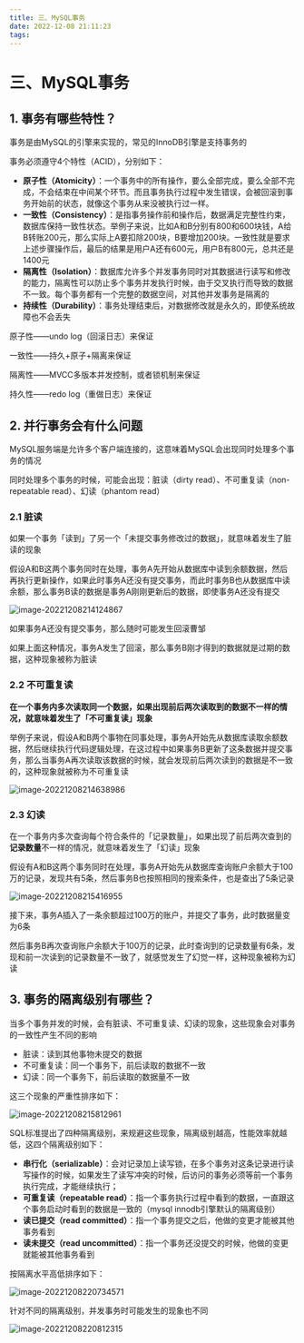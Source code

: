 ```yaml
---
title: 三、MySQL事务
date: 2022-12-08 21:11:23
tags:
---
```


# 三、MySQL事务

## 1. 事务有哪些特性？

事务是由MySQL的引擎来实现的，常见的InnoDB引擎是支持事务的

事务必须遵守4个特性（ACID），分别如下：

- **原子性（Atomicity）**：一个事务中的所有操作，要么全部完成，要么全部不完成，不会结束在中间某个环节。而且事务执行过程中发生错误，会被回滚到事务开始前的状态，就像这个事务从来没被执行过一样。
- **一致性（Consistency）**：是指事务操作前和操作后，数据满足完整性约束，数据库保持一致性状态。举例子来说，比如A和B分别有800和600块钱，A给B转账200元，那么实际上A要扣除200块，B要增加200块。一致性就是要求上述步骤操作后，最后的结果是用户A还有600元，用户B有800元，总共还是1400元
- **隔离性（Isolation）**：数据库允许多个并发事务同时对其数据进行读写和修改的能力，隔离性可以防止多个事务并发执行时候，由于交叉执行而导致的数据不一致。每个事务都有一个完整的数据空间，对其他并发事务是隔离的
- **持续性（Durability）**：事务处理结束后，对数据修改就是永久的，即使系统故障也不会丢失



原子性——undo log（回滚日志）来保证

一致性——持久+原子+隔离来保证

隔离性——MVCC多版本并发控制，或者锁机制来保证

持久性——redo log（重做日志）来保证

## 2. 并行事务会有什么问题

MySQL服务端是允许多个客户端连接的，这意味着MySQL会出现同时处理多个事务的情况

同时处理多个事务的时候，可能会出现：脏读（dirty read）、不可重复读（non-repeatable read）、幻读（phantom read）

### 2.1 脏读

如果一个事务「读到」了另一个「未提交事务修改过的数据」，就意味着发生了脏读的现象

假设A和B这两个事务同时在处理，事务A先开始从数据库中读到余额数据，然后再执行更新操作，如果此时事务A还没有提交事务，而此时事务B也从数据库中读余额，那么事务B读的数据是事务A刚刚更新后的数据，即使事务A还没有提交

![image-20221208214124867](http://yixuan004.oss-cn-hangzhou.aliyuncs.com/img/image-20221208214124867.png)

如果事务A还没有提交事务，那么随时可能发生回滚曹邹

如果上面这种情况，事务A发生了回滚，那么事务B刚才得到的数据就是过期的数据，这种现象被称为脏读

### 2.2 不可重复读

**在一个事务内多次读取同一个数据，如果出现前后两次读取到的数据不一样的情况，就意味着发生了「不可重复读」现象**

举例子来说，假设A和B两个事物在同事处理，事务A开始先从数据库读取余额数据，然后继续执行代码逻辑处理，在这过程中如果事务B更新了这条数据并提交事务，那么当事务A再次读取该数据的时候，就会发现前后两次读到的数据是不一致的，这种现象就被称为不可重复读

![image-20221208214638986](http://yixuan004.oss-cn-hangzhou.aliyuncs.com/img/image-20221208214638986.png)

### 2.3 幻读

在一个事务内多次查询每个符合条件的「记录数量」，如果出现了前后两次查到的**记录数量**不一样的情况，就意味着发生了「幻读」现象

假设有A和B这两个事务同时在处理，事务A开始先从数据库查询账户余额大于100万的记录，发现共有5条，然后事务B也按照相同的搜索条件，也是查出了5条记录

![image-20221208215416955](http://yixuan004.oss-cn-hangzhou.aliyuncs.com/img/image-20221208215416955.png)

接下来，事务A插入了一条余额超过100万的账户，并提交了事务，此时数据量变为6条

然后事务B再次查询账户余额大于100万的记录，此时查询到的记录数量有6条，发现和前一次读到的记录数量不一致了，就感觉发生了幻觉一样，这种现象被称为幻读

## 3. 事务的隔离级别有哪些？

当多个事务并发的时候，会有脏读、不可重复读、幻读的现象，这些现象会对事务的一致性产生不同的影响

- 脏读：读到其他事物未提交的数据
- 不可重复读：同一个事务下，前后读取的数据不一致
- 幻读：同一个事务下，前后读取的数据量不一致

这三个现象的严重性排序如下：

![image-20221208215812961](http://yixuan004.oss-cn-hangzhou.aliyuncs.com/img/image-20221208215812961.png)

SQL标准提出了四种隔离级别，来规避这些现象，隔离级别越高，性能效率就越低，这四个隔离级别如下：

- **串行化（serializable）**：会对记录加上读写锁，在多个事务对这条记录进行读写操作的时候，如果发生了读写冲突的时候，后访问的事务必须等前一个事务执行完成，才能继续执行；
- **可重复读（repeatable read）**：指一个事务执行过程中看到的数据，一直跟这个事务启动时看到的数据是一致的（mysql innodb引擎默认的隔离级别）
- **读已提交（read committed）**：指一个事务提交之后，他做的变更才能被其他事务看到
- **读未提交（read uncommitted）**：指一个事务还没提交的时候，他做的变更就能被其他事务看到

按隔离水平高低排序如下：

![image-20221208220734571](http://yixuan004.oss-cn-hangzhou.aliyuncs.com/img/image-20221208220734571.png)

针对不同的隔离级别，并发事务时可能发生的现象也不同

![image-20221208220812315](http://yixuan004.oss-cn-hangzhou.aliyuncs.com/img/image-20221208220812315.png)











































